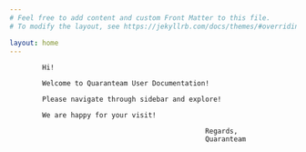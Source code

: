 ```yaml
---
# Feel free to add content and custom Front Matter to this file.
# To modify the layout, see https://jekyllrb.com/docs/themes/#overriding-theme-defaults

layout: home
---
```




            Hi!

            Welcome to Quaranteam User Documentation!

            Please navigate through sidebar and explore!

            We are happy for your visit!

                                                    Regards,
                                                    Quaranteam

